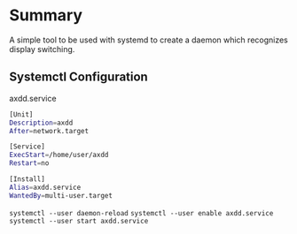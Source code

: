 # Summary

A simple tool to be used with systemd to create a daemon which recognizes display switching.

## Systemctl Configuration

axdd.service

```bash
[Unit]
Description=axdd
After=network.target

[Service]
ExecStart=/home/user/axdd
Restart=no

[Install]
Alias=axdd.service
WantedBy=multi-user.target
```

`systemctl --user daemon-reload`
`systemctl --user enable axdd.service`
`systemctl --user start axdd.service`
